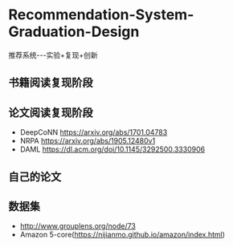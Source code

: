 # Recommendation-System-Graduation-Design
推荐系统---实验+复现+创新
## 书籍阅读复现阶段

## 论文阅读复现阶段
+ DeepCoNN https://arxiv.org/abs/1701.04783
+ NRPA https://arxiv.org/abs/1905.12480v1
+ DAML https://dl.acm.org/doi/10.1145/3292500.3330906

## 自己的论文

## 数据集
+ http://www.grouplens.org/node/73
+ Amazon 5-core(https://nijianmo.github.io/amazon/index.html)